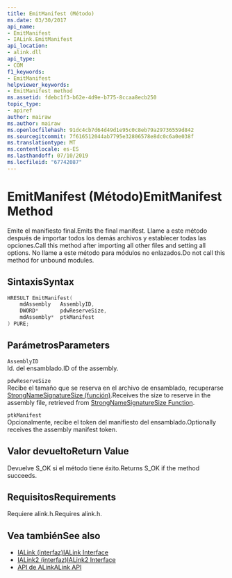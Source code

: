 ```yaml
---
title: EmitManifest (Método)
ms.date: 03/30/2017
api_name:
- EmitManifest
- IALink.EmitManifest
api_location:
- alink.dll
api_type:
- COM
f1_keywords:
- EmitManifest
helpviewer_keywords:
- EmitManifest method
ms.assetid: fdebc1f3-b62e-4d9e-b775-8ccaa8ecb250
topic_type:
- apiref
author: mairaw
ms.author: mairaw
ms.openlocfilehash: 91dc4cb7d64d49d1e95c0c8eb79a29736559d842
ms.sourcegitcommit: 7f616512044ab7795e32806578e8dc0c6a0e038f
ms.translationtype: MT
ms.contentlocale: es-ES
ms.lasthandoff: 07/10/2019
ms.locfileid: "67742087"
---
```

# <a name="emitmanifest-method"></a><span data-ttu-id="7bdb2-102">EmitManifest (Método)</span><span class="sxs-lookup"><span data-stu-id="7bdb2-102">EmitManifest Method</span></span>
<span data-ttu-id="7bdb2-103">Emite el manifiesto final.</span><span class="sxs-lookup"><span data-stu-id="7bdb2-103">Emits the final manifest.</span></span> <span data-ttu-id="7bdb2-104">Llame a este método después de importar todos los demás archivos y establecer todas las opciones.</span><span class="sxs-lookup"><span data-stu-id="7bdb2-104">Call this method after importing all other files and setting all options.</span></span> <span data-ttu-id="7bdb2-105">No llame a este método para módulos no enlazados.</span><span class="sxs-lookup"><span data-stu-id="7bdb2-105">Do not call this method for unbound modules.</span></span>  
  
## <a name="syntax"></a><span data-ttu-id="7bdb2-106">Sintaxis</span><span class="sxs-lookup"><span data-stu-id="7bdb2-106">Syntax</span></span>  
  
```cpp  
HRESULT EmitManifest(  
    mdAssembly   AssemblyID,  
    DWORD*       pdwReserveSize,  
    mdAssembly*  ptkManifest  
) PURE;  
```  
  
## <a name="parameters"></a><span data-ttu-id="7bdb2-107">Parámetros</span><span class="sxs-lookup"><span data-stu-id="7bdb2-107">Parameters</span></span>  
 `AssemblyID`  
 <span data-ttu-id="7bdb2-108">Id. del ensamblado.</span><span class="sxs-lookup"><span data-stu-id="7bdb2-108">ID of the assembly.</span></span>  
  
 `pdwReserveSize`  
 <span data-ttu-id="7bdb2-109">Recibe el tamaño que se reserva en el archivo de ensamblado, recuperarse [StrongNameSignatureSize (función)](../../../../docs/framework/unmanaged-api/strong-naming/strongnamesignaturesize-function.md).</span><span class="sxs-lookup"><span data-stu-id="7bdb2-109">Receives the size to reserve in the assembly file, retrieved from [StrongNameSignatureSize Function](../../../../docs/framework/unmanaged-api/strong-naming/strongnamesignaturesize-function.md).</span></span>  
  
 `ptkManifest`  
 <span data-ttu-id="7bdb2-110">Opcionalmente, recibe el token del manifiesto del ensamblado.</span><span class="sxs-lookup"><span data-stu-id="7bdb2-110">Optionally receives the assembly manifest token.</span></span>  
  
## <a name="return-value"></a><span data-ttu-id="7bdb2-111">Valor devuelto</span><span class="sxs-lookup"><span data-stu-id="7bdb2-111">Return Value</span></span>  
 <span data-ttu-id="7bdb2-112">Devuelve S_OK si el método tiene éxito.</span><span class="sxs-lookup"><span data-stu-id="7bdb2-112">Returns S_OK if the method succeeds.</span></span>  
  
## <a name="requirements"></a><span data-ttu-id="7bdb2-113">Requisitos</span><span class="sxs-lookup"><span data-stu-id="7bdb2-113">Requirements</span></span>  
 <span data-ttu-id="7bdb2-114">Requiere alink.h.</span><span class="sxs-lookup"><span data-stu-id="7bdb2-114">Requires alink.h.</span></span>  
  
## <a name="see-also"></a><span data-ttu-id="7bdb2-115">Vea también</span><span class="sxs-lookup"><span data-stu-id="7bdb2-115">See also</span></span>

- [<span data-ttu-id="7bdb2-116">IALink (interfaz)</span><span class="sxs-lookup"><span data-stu-id="7bdb2-116">IALink Interface</span></span>](../../../../docs/framework/unmanaged-api/alink/ialink-interface.md)
- [<span data-ttu-id="7bdb2-117">IALink2 (interfaz)</span><span class="sxs-lookup"><span data-stu-id="7bdb2-117">IALink2 Interface</span></span>](../../../../docs/framework/unmanaged-api/alink/ialink2-interface.md)
- [<span data-ttu-id="7bdb2-118">API de ALink</span><span class="sxs-lookup"><span data-stu-id="7bdb2-118">ALink API</span></span>](../../../../docs/framework/unmanaged-api/alink/index.md)
